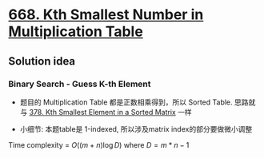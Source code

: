 # [668. Kth Smallest Number in Multiplication Table](https://leetcode.com/problems/kth-smallest-number-in-multiplication-table/description/)

## Solution idea

### Binary Search - Guess K-th Element

* 题目的 Multiplication Table 都是正数相乘得到，所以 Sorted Table. 思路就与 [378. Kth Smallest Element in a Sorted Matrix](https://leetcode.com/problems/kth-smallest-element-in-a-sorted-matrix/description/) 一样

* 小细节: 本题table是 1-indexed, 所以涉及matrix index的部分要做微小调整

Time complexity = $O((m+n)\log D)$ where $D = m*n - 1$
